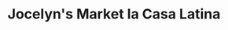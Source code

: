 ---
title: "Jocelyn's Market la Casa Latina"
url: /washington/jocelyns-market-la-casa-latina/
shop: convenience
---